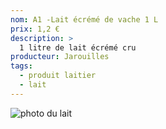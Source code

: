 ```yaml
---
nom: A1 -Lait écrémé de vache 1 L
prix: 1,2 €
description: >
  1 litre de lait écrémé cru
producteur: Jarouilles
tags: 
  - produit laitier
  - lait
---
```


![photo du lait](./media/lait.jpg)

